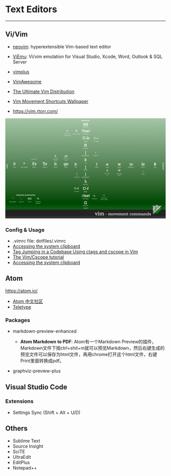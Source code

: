 # Text Editors

-----

## Vi/Vim

* [neovim](https://neovim.io/): hyperextensible Vim-based text editor

* [ViEmu](http://www.viemu.com/): Vi/vim emulation for Visual Studio, Xcode, Word, Outlook & SQL Server
* [vimplus](https://github.com/chxuan/vimplus)
* [VimAwesome](https://vimawesome.com/)
* [The Ultimate Vim Distribution](http://vim.spf13.com/)
* [Vim Movement Shortcuts Wallpaper](http://www.naleid.com/2010/10/04/vim-movement-shortcuts-wallpaper.html)
* https://vim.rtorr.com/

![Vim Movement Shortcuts](https://raw.githubusercontent.com/tednaleid/vim-shortcuts-wallpaper/main/vim-shortcuts.png)

### Config & Usage

* .vimrc file: dotfiles/.vimrc
* [Accessing the system clipboard](http://vim.wikia.com/wiki/Accessing_the_system_clipboard)
* [Tag Jumping in a Codebase Using ctags and cscope in Vim](https://www.embeddedarm.com/blog/tag-jumping-in-a-codebase-using-ctags-and-cscope-in-vim/)
* [The Vim/Cscope tutorial](http://cscope.sourceforge.net/cscope_vim_tutorial.html)
* [Accessing the system clipboard](http://vim.wikia.com/wiki/Accessing_the_system_clipboard)


## Atom

https://atom.io/

* [Atom 中文社区](https://atom-china.org/)
* [Teletype](https://teletype.atom.io/)

### Packages

* markdown-preview-enhanced
    - **Atom Markdown to PDF**: Atom有一个Markdown Preview的插件，Markdown文件下按ctrl+shit+m就可以预览Markdown，然后右键生成的预览文件可以保存为html文件，再用chrome打开这个html文件，右键Print里面转换成pdf。

* graphviz-preview-plus


## Visual Studio Code

### Extensions

* Settings Sync (Shift + Alt + U/D)

## Others

* Sublime Text
* Source Insight
* SciTE
* UltraEdit
* EditPlus
* Notepad++
